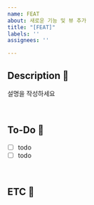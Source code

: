 ```yaml
---
name: FEAT
about: 새로운 기능 및 뷰 추가
title: "[FEAT]"
labels: ''
assignees: ''

---
```


## Description 📝
설명을 작성하세요

<br/>

## To-Do 💬

- [ ] todo
- [ ] todo

<br/>

## ETC 📌

<br/>
